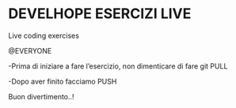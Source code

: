 # DEVELHOPE ESERCIZI LIVE

Live coding exercises

@EVERYONE

-Prima di iniziare a fare l’esercizio, non dimenticare di fare git PULL

-Dopo aver finito facciamo PUSH

Buon divertimento..!
